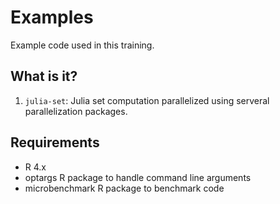 # Examples

Example code used in this training.


## What is it?

1. `julia-set`: Julia set computation parallelized using serveral
   parallelization packages.    


## Requirements

* R 4.x
* optargs R package to handle command line arguments
* microbenchmark R package to benchmark code
